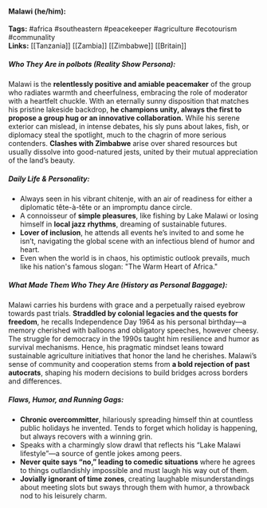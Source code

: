 #### Malawi (he/him):  
**Tags:** #africa #southeastern #peacekeeper #agriculture #ecotourism #communality  
**Links:** [[Tanzania]] [[Zambia]] [[Zimbabwe]] [[Britain]]

##### Who They Are in *polbots* (Reality Show Persona):  
Malawi is the **relentlessly positive and amiable peacemaker** of the group who radiates warmth and cheerfulness, embracing the role of moderator with a heartfelt chuckle. With an eternally sunny disposition that matches his pristine lakeside backdrop, **he champions unity, always the first to propose a group hug or an innovative collaboration.** While his serene exterior can mislead, in intense debates, his sly puns about lakes, fish, or diplomacy steal the spotlight, much to the chagrin of more serious contenders. **Clashes with Zimbabwe** arise over shared resources but usually dissolve into good-natured jests, united by their mutual appreciation of the land’s beauty.

##### Daily Life & Personality:  
- Always seen in his vibrant chitenje, with an air of readiness for either a diplomatic tête-à-tête or an impromptu dance circle.
- A connoisseur of **simple pleasures**, like fishing by Lake Malawi or losing himself in **local jazz rhythms**, dreaming of sustainable futures.
- **Lover of inclusion**, he attends all events he’s invited to and some he isn’t, navigating the global scene with an infectious blend of humor and heart.
- Even when the world is in chaos, his optimistic outlook prevails, much like his nation's famous slogan: "The Warm Heart of Africa."

##### What Made Them Who They Are (History as Personal Baggage):  
Malawi carries his burdens with grace and a perpetually raised eyebrow towards past trials. **Straddled by colonial legacies and the quests for freedom**, he recalls Independence Day 1964 as his personal birthday—a memory cherished with balloons and obligatory speeches, however cheesy. The struggle for democracy in the 1990s taught him resilience and humor as survival mechanisms. Hence, his pragmatic mindset leans toward sustainable agriculture initiatives that honor the land he cherishes. Malawi’s sense of community and cooperation stems from **a bold rejection of past autocrats**, shaping his modern decisions to build bridges across borders and differences.

##### Flaws, Humor, and Running Gags:  
- **Chronic overcommitter**, hilariously spreading himself thin at countless public holidays he invented. Tends to forget which holiday is happening, but always recovers with a winning grin.
- Speaks with a charmingly slow drawl that reflects his “Lake Malawi lifestyle”—a source of gentle jokes among peers.
- **Never quite says “no,” leading to comedic situations** where he agrees to things outlandishly impossible and must laugh his way out of them.
- **Jovially ignorant of time zones**, creating laughable misunderstandings about meeting slots but sways through them with humor, a throwback nod to his leisurely charm.